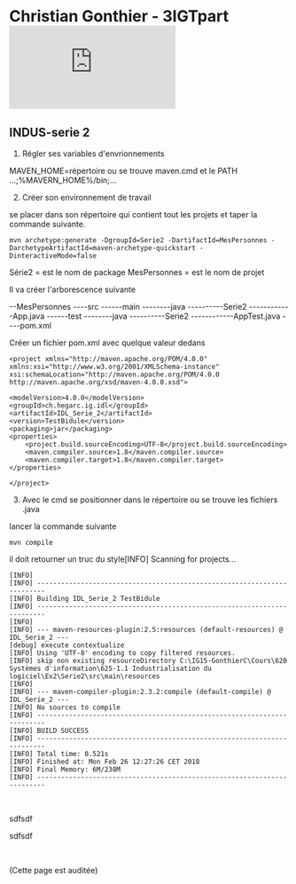# **Christian Gonthier - 3IGTpart**![](http://bgg.kicks-ass.org/trackacces/parimage.php?image=hearc-long-detoure.png&cours=GES-DP180219-INDUS-serie-2)

## INDUS-serie 2

1. Régler ses variables d'envrionnements

MAVEN_HOME=répertoire ou se trouve maven.cmd
et le PATH ...;%MAVERN_HOME%/bin;...

2. Créer son environnement de travail

se placer dans son répertoire qui contient tout les projets et taper la commande suivante.

```
mvn archetype:generate -DgroupId=Serie2 -DartifactId=MesPersonnes -DarchetypeArtifactId=maven-archetype-quickstart -DinteractiveMode=false
```

Série2 = est le nom de package
MesPersonnes = est le nom de projet

Il va créer l'arborescence suivante

--MesPersonnes
----src
------main
--------java
----------Serie2
------------App.java
------test
--------java
----------Serie2
------------AppTest.java
----pom.xml







Créer un fichier pom.xml avec quelque valeur dedans<?xml version="1.0" encoding="UTF-8"?>

```
<project xmlns="http://maven.apache.org/POM/4.0.0" xmlns:xsi="http://www.w3.org/2001/XMLSchema-instance" xsi:schemaLocation="http://maven.apache.org/POM/4.0.0 http://maven.apache.org/xsd/maven-4.0.0.xsd">

<modelVersion>4.0.0</modelVersion>
<groupId>ch.hegarc.ig.idl</groupId>
<artifactId>IDL_Serie_2</artifactId>
<version>TestBidule</version>
<packaging>jar</packaging>
<properties>
    <project.build.sourceEncoding>UTF-8</project.build.sourceEncoding>
    <maven.compiler.source>1.8</maven.compiler.source>
    <maven.compiler.target>1.8</maven.compiler.target>
</properties>

</project>
```
3. Avec le cmd se positionner dans le répertoire ou se trouve les fichiers .java

lancer la commande suivante

```
mvn compile
```

il doit retourner un truc du style[INFO] Scanning for projects...

```
[INFO]
[INFO] ------------------------------------------------------------------------
[INFO] Building IDL_Serie_2 TestBidule
[INFO] ------------------------------------------------------------------------
[INFO]
[INFO] --- maven-resources-plugin:2.5:resources (default-resources) @ IDL_Serie_2 ---
[debug] execute contextualize
[INFO] Using 'UTF-8' encoding to copy filtered resources.
[INFO] skip non existing resourceDirectory C:\IG15-GonthierC\Cours\620 Systèmes d'information\625-1.1 Industrialisation du logiciel\Ex2\Serie2\src\main\resources
[INFO]
[INFO] --- maven-compiler-plugin:2.3.2:compile (default-compile) @ IDL_Serie_2 ---
[INFO] No sources to compile
[INFO] ------------------------------------------------------------------------
[INFO] BUILD SUCCESS
[INFO] ------------------------------------------------------------------------
[INFO] Total time: 0.521s
[INFO] Finished at: Mon Feb 26 12:27:26 CET 2018
[INFO] Final Memory: 6M/238M
[INFO] ------------------------------------------------------------------------
```

​

sdfsdf

sdfsdf

​

(Cette page est auditée)